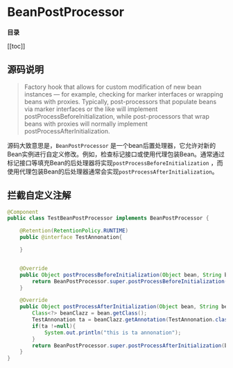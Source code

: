 # BeanPostProcessor

**目录**

[[toc]]

## 源码说明

> Factory hook that allows for custom modification of new bean instances — for example, checking for marker interfaces
> or wrapping beans with proxies.
> Typically, post-processors that populate beans via marker interfaces or the like will implement
> postProcessBeforeInitialization, while post-processors that wrap beans with proxies will normally implement
> postProcessAfterInitialization.

源码大致意思是，`BeanPostProcessor`
是一个bean后置处理器，它允许对新的Bean实例进行自定义修改。例如，检查标记接口或使用代理包装Bean。通常通过标记接口等填充Bean的后处理器将实现`postProcessBeforeInitialization`
，而使用代理包装Bean的后处理器通常会实现`postProcessAfterInitialization`。

## 拦截自定义注解

```java
@Component
public class TestBeanPostProcessor implements BeanPostProcessor {

    @Retention(RetentionPolicy.RUNTIME)
    public @interface TestAnnonation{

    }


    @Override
    public Object postProcessBeforeInitialization(Object bean, String beanName) throws BeansException {
        return BeanPostProcessor.super.postProcessBeforeInitialization(bean, beanName);
    }

    @Override
    public Object postProcessAfterInitialization(Object bean, String beanName) throws BeansException {
        Class<?> beanClazz = bean.getClass();
        TestAnnonation ta = beanClazz.getAnnotation(TestAnnonation.class);
        if(ta !=null){
            System.out.println("this is ta annonation");
        }
        return BeanPostProcessor.super.postProcessAfterInitialization(bean, beanName);
    }
}
```